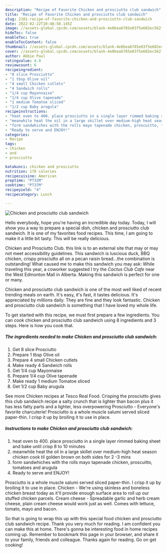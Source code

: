 ```yaml
---
description: "Recipe of Favorite Chicken and prosciutto club sandwich"
title: "Recipe of Favorite Chicken and prosciutto club sandwich"
slug: 2101-recipe-of-favorite-chicken-and-prosciutto-club-sandwich
date: 2022-02-22T10:48:58.145Z
image: //assets-global.cpcdn.com/assets/blank-4e0bea6785e03f5e602ec562f230caae08da540cada707380b4fe1bbebba43da.png
hideToc: false
enableToc: true
enableTocContent: false
thumbnail: //assets-global.cpcdn.com/assets/blank-4e0bea6785e03f5e602ec562f230caae08da540cada707380b4fe1bbebba43da.png
cover: //assets-global.cpcdn.com/assets/blank-4e0bea6785e03f5e602ec562f230caae08da540cada707380b4fe1bbebba43da.png
author: Abbie Paul
ratingvalue: 4.9
reviewcount: 6
recipeingredient:
- "8 slice Prosciutto"
- "1 tbsp Olive oil"
- "4 small Chicken cutlets"
- "4 Sandwich rolls"
- "1/4 cup Mayonnaise"
- "1/4 cup Olive tapenade"
- "1 medium Tomatoe sliced"
- "1/2 cup Baby arugula"
recipeinstructions:
- "heat oven to 400. place prosciutto in a single layer rimmed baking sheet and bake until crisp 8 to 10 minutes"
- "meanwhile heat the oil in a large skillet over medium-high heat season chicken cook til golden brown on both sides for 2 -3 mins"
- "form sandwhiches with the rolls mayo tapenade chicken, proscuitto, tomatoes and arugula"
- "Ready to serve and ENJOY!"
categories:
- Recipe
tags:
- chicken
- and
- prosciutto

katakunci: chicken and prosciutto 
nutrition: 178 calories
recipecuisine: American
preptime: "PT32M"
cooktime: "PT37M"
recipeyield: "4"
recipecategory: Lunch

---
```



![Chicken and prosciutto club sandwich](//assets-global.cpcdn.com/assets/blank-4e0bea6785e03f5e602ec562f230caae08da540cada707380b4fe1bbebba43da.png)

Hello everybody, hope you're having an incredible day today. Today, I will show you a way to prepare a special dish, chicken and prosciutto club sandwich. It is one of my favorites food recipes. This time, I am going to make it a little bit tasty. This will be really delicious.

Chicken and Prosciutto Club. this link is to an external site that may or may not meet accessibility guidelines. This sandwich is luscious duck, BBQ chicken, crispy prosciutto all on a pecan raisin bread…the combination is outstanding! What caused me to make this sandwich you may ask: While traveling this year, a coworker suggested I try the *Cactus Club Cafe* near the West Edmonton Mall in Alberta. Making this sandwich is perfect for one or many.

Chicken and prosciutto club sandwich is one of the most well liked of recent trending meals on earth. It's easy, it's fast, it tastes delicious. It's appreciated by millions daily. They are fine and they look fantastic. Chicken and prosciutto club sandwich is something that I have loved my whole life.


To get started with this recipe, we must first prepare a few ingredients. You can cook chicken and prosciutto club sandwich using 8 ingredients and 3 steps. Here is how you cook that.

<!--inarticleads1-->

##### The ingredients needed to make Chicken and prosciutto club sandwich:

1. Get 8 slice Prosciutto
1. Prepare 1 tbsp Olive oil
1. Prepare 4 small Chicken cutlets
1. Make ready 4 Sandwich rolls
1. Get 1/4 cup Mayonnaise
1. Prepare 1/4 cup Olive tapenade
1. Make ready 1 medium Tomatoe sliced
1. Get 1/2 cup Baby arugula


See more Chicken recipes at Tesco Real Food. Crisping the prosciutto gives this club sandwich recipe a salty crunch that is lighter than bacon plus it has less fatty parts and a lighter, less overpowering Prosciutto - Everyone&#39;s favorite charcuterie! Prosciutto is a whole muscle salumi served sliced paper-thin. I crisp it up by broiling it to use in place. 

<!--inarticleads2-->

##### Instructions to make Chicken and prosciutto club sandwich:

1. heat oven to 400. place prosciutto in a single layer rimmed baking sheet and bake until crisp 8 to 10 minutes
1. meanwhile heat the oil in a large skillet over medium-high heat season chicken cook til golden brown on both sides for 2 -3 mins
1. form sandwhiches with the rolls mayo tapenade chicken, proscuitto, tomatoes and arugula
1. Ready to serve and ENJOY!

Prosciutto is a whole muscle salumi served sliced paper-thin. I crisp it up by broiling it to use in place. Chicken - We&#39;re using skinless and boneless chicken breast today as it&#39;ll provide enough surface area to roll up our stuffed chicken parcels. Cream cheese - Spreadable garlic and herb cream cheese, plain cream cheese would work just as well. Comes with lettuce, tomato, mayo and bacon. 

So that is going to wrap this up with this special food chicken and prosciutto club sandwich recipe. Thank you very much for reading. I am confident you can make this at home. There's gonna be interesting food in home recipes coming up. Remember to bookmark this page in your browser, and share it to your family, friends and colleague. Thanks again for reading. Go on get cooking!
